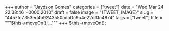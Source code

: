 
+++
author = "Jaydson Gomes"
categories = ["tweet"]
date = "Wed Mar 24 22:38:46 +0000 2010"
draft = false
image = "{TWEET_IMAGE}"
slug = "4457fc7353ed4b9243550ada0c9b4e22d3fc4874"
tags = ["tweet"]
title = """$this-&gt;moveOn();..."""
+++
$this-&gt;moveOn();
